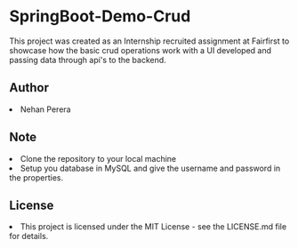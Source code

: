 # SpringBoot-Demo-Crud

This project was created as an Internship recruited assignment at Fairfirst to showcase how the basic crud operations work with a UI developed and passing data through api's to the backend.

## Author
<li>Nehan Perera</li>

## Note
<li>Clone the repository to your local machine</li>
<li>Setup you database in MySQL and give the username and password in the properties.</li>

## License
<li>This project is licensed under the MIT License - see the LICENSE.md file for details.</li>
